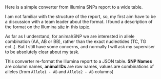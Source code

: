 Here is a simple converter from Illumina SNPs report to a wide table.

I am not familiar with the structure of the report, so, my first aim have to be a discussion with a team leader about the format. I found a description of the format on the Illumina [site](https://knowledge.illumina.com/microarray/general/microarray-general-reference_material-list/000001489) in this [topic](https://www.researchgate.net/post/How_do_I_read_the_genotype_from_the_Illumina_array_final_report_text_file).

As far as I understand, for animal/SNP we are interested in allele combination (AA, AB or BB), rather than the exact nucleotides (TC, TG ect..). But I still have some concerns, and normally I will ask my superviser to be absolutely clear about my task.

This converter re-format the Illumina report to a JSON table. **SNP Names** are column names, **animal IDs** are row names, values are combinations of alleles (from `Allele1 - AB` and `Allele2 - AB` columns) 